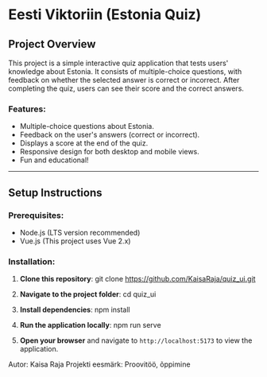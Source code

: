 # Eesti Viktoriin (Estonia Quiz)

## Project Overview

This project is a simple interactive quiz application that tests users' knowledge about Estonia. It consists of multiple-choice questions, with feedback on whether the selected answer is correct or incorrect. After completing the quiz, users can see their score and the correct answers.

### Features:
- Multiple-choice questions about Estonia.
- Feedback on the user's answers (correct or incorrect).
- Displays a score at the end of the quiz.
- Responsive design for both desktop and mobile views.
- Fun and educational!

---

## Setup Instructions

### Prerequisites:
- Node.js (LTS version recommended)
- Vue.js (This project uses Vue 2.x)

### Installation:

1. **Clone this repository**:
    git clone https://github.com/KaisaRaja/quiz_ui.git

2. **Navigate to the project folder**:
   cd quiz_ui

3. **Install dependencies**:
   npm install

4. **Run the application locally**:
   npm run serve

5. **Open your browser** and navigate to `http://localhost:5173` to view the application.


Autor: Kaisa Raja 
Projekti eesmärk: Proovitöö, õppimine
